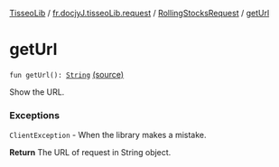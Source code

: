[TisseoLib](../../index.md) / [fr.docjyJ.tisseoLib.request](../index.md) / [RollingStocksRequest](index.md) / [getUrl](./get-url.md)

# getUrl

`fun getUrl(): `[`String`](https://kotlinlang.org/api/latest/jvm/stdlib/kotlin/-string/index.html) [(source)](https://github.com/docjyj/tisseoLib/tree/master/src/main/kotlin/fr/docjyJ/tisseoLib/request/RollingStocksRequest.kt#L42)

Show the URL.

### Exceptions

`ClientException` - When the library makes a mistake.

**Return**
The URL of request in String object.

